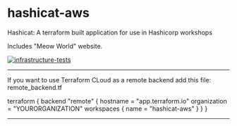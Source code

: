 # hashicat-aws
Hashicat: A terraform built application for use in Hashicorp workshops

Includes "Meow World" website.

[![infrastructure-tests](https://github.com/hashicorp/hashicat-aws/actions/workflows/infrastructure-tests.yml/badge.svg)](https://github.com/hashicorp/hashicat-aws/actions/workflows/infrastructure-tests.yml)

-----------

If you want to use Terraform CLoud as a remote backend add this file: remote_backend.tf

terraform {
  backend "remote" {
    hostname = "app.terraform.io"
    organization = "YOURORGANIZATION"
    workspaces {
      name = "hashicat-aws"
    }
  }
}

---------------
